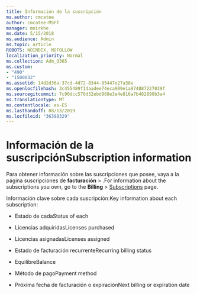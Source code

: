 ```yaml
---
title: Información de la suscripción
ms.author: cmcatee
author: cmcatee-MSFT
manager: mnirkhe
ms.date: 5/15/2018
ms.audience: Admin
ms.topic: article
ROBOTS: NOINDEX, NOFOLLOW
localization_priority: Normal
ms.collection: Adm_O365
ms.custom:
- "490"
- "1500032"
ms.assetid: 14d2d36a-37cd-4d72-8344-85447e27a38e
ms.openlocfilehash: 3c455489f1daadee74eca909e1a974887227039f
ms.sourcegitcommit: 7c90dcc570d32ebd968e3e4e816a7b482890b3a4
ms.translationtype: MT
ms.contentlocale: es-ES
ms.lasthandoff: 08/13/2019
ms.locfileid: "36388329"
---
```

# <a name="subscription-information"></a><span data-ttu-id="e5de9-102">Información de la suscripción</span><span class="sxs-lookup"><span data-stu-id="e5de9-102">Subscription information</span></span>

<span data-ttu-id="e5de9-103">Para obtener información sobre las suscripciones que posee, vaya a la página suscripciones de **facturación** \> [](https://go.microsoft.com/fwlink/p/?linkid=842054) .</span><span class="sxs-lookup"><span data-stu-id="e5de9-103">For information about the subscriptions you own, go to the **Billing** \> [Subscriptions](https://go.microsoft.com/fwlink/p/?linkid=842054) page.</span></span>
  
<span data-ttu-id="e5de9-104">Información clave sobre cada suscripción:</span><span class="sxs-lookup"><span data-stu-id="e5de9-104">Key information about each subscription:</span></span>
  
- <span data-ttu-id="e5de9-105">Estado de cada</span><span class="sxs-lookup"><span data-stu-id="e5de9-105">Status of each</span></span>

- <span data-ttu-id="e5de9-106">Licencias adquiridas</span><span class="sxs-lookup"><span data-stu-id="e5de9-106">Licenses purchased</span></span>

- <span data-ttu-id="e5de9-107">Licencias asignadas</span><span class="sxs-lookup"><span data-stu-id="e5de9-107">Licenses assigned</span></span>

- <span data-ttu-id="e5de9-108">Estado de facturación recurrente</span><span class="sxs-lookup"><span data-stu-id="e5de9-108">Recurring billing status</span></span>

- <span data-ttu-id="e5de9-109">Equilibre</span><span class="sxs-lookup"><span data-stu-id="e5de9-109">Balance</span></span>

- <span data-ttu-id="e5de9-110">Método de pago</span><span class="sxs-lookup"><span data-stu-id="e5de9-110">Payment method</span></span>

- <span data-ttu-id="e5de9-111">Próxima fecha de facturación o expiración</span><span class="sxs-lookup"><span data-stu-id="e5de9-111">Next billing or expiration date</span></span>